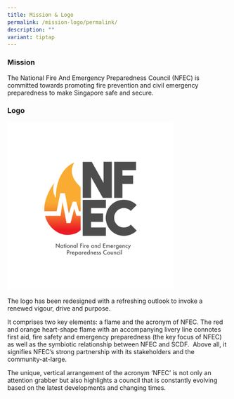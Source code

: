 ```yaml
---
title: Mission & Logo
permalink: /mission-logo/permalink/
description: ""
variant: tiptap
---
```

<h3>Mission</h3>
<p>The National Fire And Emergency Preparedness Council (NFEC) is committed
towards promoting fire prevention and civil emergency preparedness to make
Singapore safe and secure.
<br>
</p>
<h3>Logo</h3>
<div class="isomer-image-wrapper">
<img style="width: 75%;" height="auto" width="100%" alt="NFEC logo" src="/images/NFEC_New_Logo_2024_High_Res.png">
</div>
<p>The logo has been redesigned with a refreshing outlook to invoke a renewed
vigour, drive and purpose.
<br>
</p>
<p>It comprises two key elements: a flame and the acronym of NFEC. The red
and orange heart-shape flame with an accompanying livery line connotes
first aid, fire safety and emergency preparedness (the key focus of NFEC)
as well as the symbiotic relationship between NFEC and SCDF. &nbsp;Above
all, it signifies NFEC’s strong partnership with its stakeholders and the
community-at-large.
<br>
</p>
<p>The unique, vertical arrangement of the acronym ‘NFEC’ is not only an
attention grabber but also highlights a council that is constantly evolving
based on the latest developments and changing times.
<br>
</p>